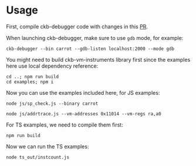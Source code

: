 # Usage

First, compile ckb-debugger code with changes in this [PR](https://github.com/nervosnetwork/ckb-standalone-debugger/pull/80).

When launching ckb-debugger, make sure to use `gdb` mode, for example:

```
ckb-debugger --bin carrot --gdb-listen localhost:2000 --mode gdb
```

You might need to build ckb-vm-instruments library first since the examples here use local dependency reference:

```
cd ..; npm run build
cd examples; npm i
```

Now you can use the examples included here, for JS examples:

```
node js/sp_check.js --binary carrot

node js/addrtrace.js --vm-addresses 0x11014 --vm-regs ra,a0
```

For TS examples, we need to compile them first:

```
npm run build
```

Now we can run the TS examples:

```
node ts_out/instcount.js
```
